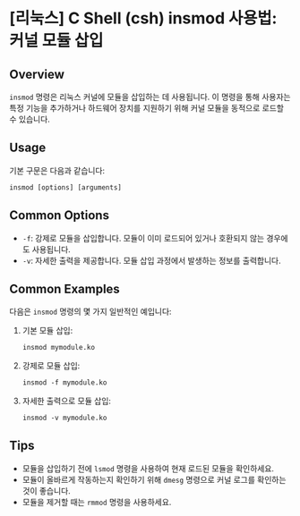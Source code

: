 # [리눅스] C Shell (csh) insmod 사용법: 커널 모듈 삽입

## Overview
`insmod` 명령은 리눅스 커널에 모듈을 삽입하는 데 사용됩니다. 이 명령을 통해 사용자는 특정 기능을 추가하거나 하드웨어 장치를 지원하기 위해 커널 모듈을 동적으로 로드할 수 있습니다.

## Usage
기본 구문은 다음과 같습니다:

```csh
insmod [options] [arguments]
```

## Common Options
- `-f`: 강제로 모듈을 삽입합니다. 모듈이 이미 로드되어 있거나 호환되지 않는 경우에도 사용됩니다.
- `-v`: 자세한 출력을 제공합니다. 모듈 삽입 과정에서 발생하는 정보를 출력합니다.

## Common Examples
다음은 `insmod` 명령의 몇 가지 일반적인 예입니다:

1. 기본 모듈 삽입:
   ```csh
   insmod mymodule.ko
   ```

2. 강제로 모듈 삽입:
   ```csh
   insmod -f mymodule.ko
   ```

3. 자세한 출력으로 모듈 삽입:
   ```csh
   insmod -v mymodule.ko
   ```

## Tips
- 모듈을 삽입하기 전에 `lsmod` 명령을 사용하여 현재 로드된 모듈을 확인하세요.
- 모듈이 올바르게 작동하는지 확인하기 위해 `dmesg` 명령으로 커널 로그를 확인하는 것이 좋습니다.
- 모듈을 제거할 때는 `rmmod` 명령을 사용하세요.